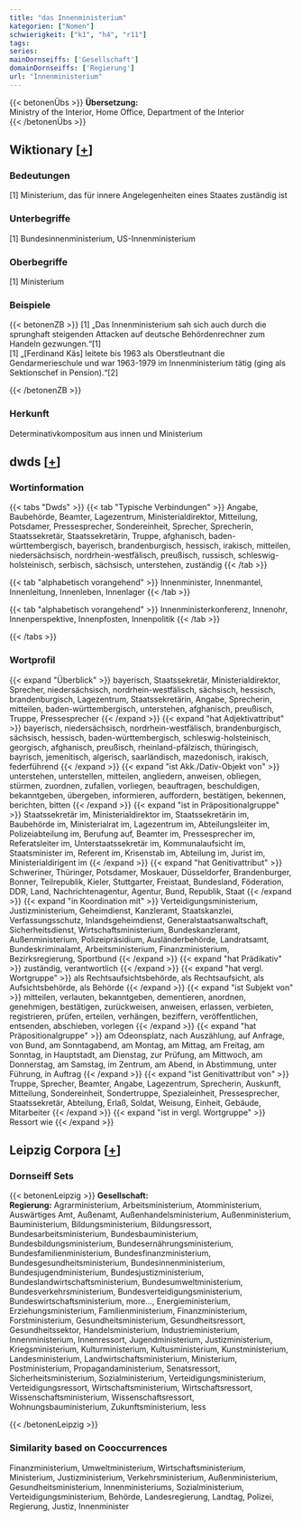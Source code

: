 ```yaml
---
title: "das Innenministerium"
kategorien: ["Nomen"]
schwierigkeit: ["k1", "h4", "r11"]
tags:
series:
mainDornseiffs: ['Gesellschaft']
domainDornseiffs: ['Regierung']
url: "Innenministerium"
---
```


{{< betonenÜbs >}}
**Übersetzung:**  
Ministry of the Interior, Home Office, Department of the Interior  
{{< /betonenÜbs >}}

## Wiktionary [[+](https://de.wiktionary.org/wiki/Innenministerium)]

### Bedeutungen
[1] Ministerium, das für innere Angelegenheiten eines Staates zuständig ist  

### Unterbegriffe
[1] Bundesinnenministerium, US-Innenministerium  

### Oberbegriffe
[1] Ministerium  

### Beispiele
{{< betonenZB >}}
[1] „Das Innenministerium sah sich auch durch die sprunghaft steigenden Attacken auf deutsche Behördenrechner zum Handeln gezwungen.“[1]  
[1] „[Ferdinand Käs] leitete bis 1963 als Oberstleutnant die Gendarmerieschule und war 1963-1979 im Innenministerium tätig (ging als Sektionschef in Pension).“[2]  

{{< /betonenZB >}}
### Herkunft
Determinativkompositum aus innen und Ministerium  



## dwds [[+](https://www.dwds.de/wb/Innenministerium)]

### Wortinformation
{{< tabs "Dwds" >}}
{{< tab "Typische Verbindungen" >}}
Angabe, Baubehörde, Beamter, Lagezentrum, Ministerialdirektor, Mitteilung, Potsdamer, Pressesprecher, Sondereinheit, Sprecher, Sprecherin, Staatssekretär, Staatssekretärin, Truppe, afghanisch, baden-württembergisch, bayerisch, brandenburgisch, hessisch, irakisch, mitteilen, niedersächsisch, nordrhein-westfälisch, preußisch, russisch, schleswig-holsteinisch, serbisch, sächsisch, unterstehen, zuständig
{{< /tab >}}

{{< tab "alphabetisch vorangehend" >}}
Innenminister, Innenmantel, Innenleitung, Innenleben, Innenlager
{{< /tab >}}

{{< tab "alphabetisch vorangehend" >}}
Innenministerkonferenz, Innenohr, Innenperspektive, Innenpfosten, Innenpolitik
{{< /tab >}}

{{< /tabs >}}

### Wortprofil
{{< expand "Überblick" >}} bayerisch, Staatssekretär, Ministerialdirektor, Sprecher, niedersächsisch, nordrhein-westfälisch, sächsisch, hessisch, brandenburgisch, Lagezentrum, Staatssekretärin, Angabe, Sprecherin, mitteilen, baden-württembergisch, unterstehen, afghanisch, preußisch, Truppe, Pressesprecher {{< /expand >}}
{{< expand "hat Adjektivattribut" >}} bayerisch, niedersächsisch, nordrhein-westfälisch, brandenburgisch, sächsisch, hessisch, baden-württembergisch, schleswig-holsteinisch, georgisch, afghanisch, preußisch, rheinland-pfälzisch, thüringisch, bayrisch, jemenitisch, algerisch, saarländisch, mazedonisch, irakisch, federführend {{< /expand >}}
{{< expand "ist Akk./Dativ-Objekt von" >}} unterstehen, unterstellen, mitteilen, angliedern, anweisen, obliegen, stürmen, zuordnen, zufallen, vorliegen, beauftragen, beschuldigen, bekanntgeben, übergeben, informieren, auffordern, bestätigen, bekennen, berichten, bitten {{< /expand >}}
{{< expand "ist in Präpositionalgruppe" >}} Staatssekretär im, Ministerialdirektor im, Staatssekretärin im, Baubehörde im, Ministerialrat im, Lagezentrum im, Abteilungsleiter im, Polizeiabteilung im, Berufung auf, Beamter im, Pressesprecher im, Referatsleiter im, Unterstaatssekretär im, Kommunalaufsicht im, Staatsminister im, Referent im, Krisenstab im, Abteilung im, Jurist im, Ministerialdirigent im {{< /expand >}}
{{< expand "hat Genitivattribut" >}} Schweriner, Thüringer, Potsdamer, Moskauer, Düsseldorfer, Brandenburger, Bonner, Teilrepublik, Kieler, Stuttgarter, Freistaat, Bundesland, Föderation, DDR, Land, Nachrichtenagentur, Agentur, Bund, Republik, Staat {{< /expand >}}
{{< expand "in Koordination mit" >}} Verteidigungsministerium, Justizministerium, Geheimdienst, Kanzleramt, Staatskanzlei, Verfassungsschutz, Inlandsgeheimdienst, Generalstaatsanwaltschaft, Sicherheitsdienst, Wirtschaftsministerium, Bundeskanzleramt, Außenministerium, Polizeipräsidium, Ausländerbehörde, Landratsamt, Bundeskriminalamt, Arbeitsministerium, Finanzministerium, Bezirksregierung, Sportbund {{< /expand >}}
{{< expand "hat Prädikativ" >}} zuständig, verantwortlich {{< /expand >}}
{{< expand "hat vergl. Wortgruppe" >}} als Rechtsaufsichtsbehörde, als Rechtsaufsicht, als Aufsichtsbehörde, als Behörde {{< /expand >}}
{{< expand "ist Subjekt von" >}} mitteilen, verlauten, bekanntgeben, dementieren, anordnen, genehmigen, bestätigen, zurückweisen, anweisen, erlassen, verbieten, registrieren, prüfen, erteilen, verhängen, beziffern, veröffentlichen, entsenden, abschieben, vorlegen {{< /expand >}}
{{< expand "hat Präpositionalgruppe" >}} am Odeonsplatz, nach Auszählung, auf Anfrage, von Bund, am Sonntagabend, am Montag, am Mittag, am Freitag, am Sonntag, in Hauptstadt, am Dienstag, zur Prüfung, am Mittwoch, am Donnerstag, am Samstag, im Zentrum, am Abend, in Abstimmung, unter Führung, in Auftrag {{< /expand >}}
{{< expand "ist Genitivattribut von" >}} Truppe, Sprecher, Beamter, Angabe, Lagezentrum, Sprecherin, Auskunft, Mitteilung, Sondereinheit, Sondertruppe, Spezialeinheit, Pressesprecher, Staatssekretär, Abteilung, Erlaß, Soldat, Weisung, Einheit, Gebäude, Mitarbeiter {{< /expand >}}
{{< expand "ist in vergl. Wortgruppe" >}} Ressort wie {{< /expand >}}

## Leipzig Corpora [[+](https://corpora.uni-leipzig.de/en/res?word=Innenministerium&corpusId=deu_newscrawl-public_2018)]

### Dornseiff Sets
{{< betonenLeipzig >}}
**Gesellschaft:**  
**Regierung:** Agrarministerium, Arbeitsministerium, Atomministerium, Auswärtiges Amt, Außenamt, Außenhandelsministerium, Außenministerium, Bauministerium, Bildungsministerium, Bildungsressort, Bundesarbeitsministerium, Bundesbauministerium, Bundesbildungsministerium, Bundesernährungsministerium, Bundesfamilienministerium, Bundesfinanzministerium, Bundesgesundheitsministerium, Bundesinnenministerium, Bundesjugendministerium, Bundesjustizministerium, Bundeslandwirtschaftsministerium, Bundesumweltministerium, Bundesverkehrsministerium, Bundesverteidigungsministerium, Bundeswirtschaftsministerium, more..., Energieministerium, Erziehungsministerium, Familienministerium, Finanzministerium, Forstministerium, Gesundheitsministerium, Gesundheitsressort, Gesundheitssektor, Handelsministerium, Industrieministerium, Innenministerium, Innenressort, Jugendministerium, Justizministerium, Kriegsministerium, Kulturministerium, Kultusministerium, Kunstministerium, Landesministerium, Landwirtschaftsministerium, Ministerium, Postministerium, Propagandaministerium, Senatsressort, Sicherheitsministerium, Sozialministerium, Verteidigungsministerium, Verteidigungsressort, Wirtschaftsministerium, Wirtschaftsressort, Wissenschaftsministerium, Wissenschaftsressort, Wohnungsbauministerium, Zukunftsministerium, less  

{{< /betonenLeipzig >}}

### Similarity based on Cooccurrences
Finanzministerium, Umweltministerium, Wirtschaftsministerium, Ministerium, Justizministerium, Verkehrsministerium, Außenministerium, Gesundheitsministerium, Innenministeriums, Sozialministerium, Verteidigungsministerium, Behörde, Landesregierung, Landtag, Polizei, Regierung, Justiz, Innenminister

